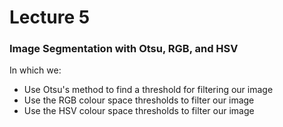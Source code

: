 # Lecture 5

### Image Segmentation with Otsu, RGB, and HSV

In which we: 
- Use Otsu's method to find a threshold for filtering our image
- Use the RGB colour space thresholds to filter our image
- Use the HSV colour space thresholds to filter our image